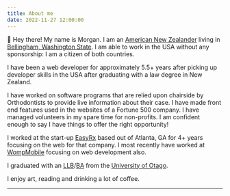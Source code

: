 ```yaml
---
title: About me
date: 2022-11-27 12:00:00
---
```


👋 Hey there! My name is Morgan. I am an [American New Zealander](https://en.wikipedia.org/wiki/American_New_Zealanders) living in [Bellingham, Washington State](https://en.wikipedia.org/wiki/Bellingham,_Washington). I am able to work in the USA without any sponsorship: I am a citizen of both countries. 

I have been a web developer for approximately 5.5+ years after picking up developer skills in the USA after graduating with a law degree in New Zealand. 

I have worked on software programs that are relied upon chairside by Orthodontists to provide live information about their case. I have made front end features used in the websites of a Fortune 500 company. I have managed volunteers in my spare time for non-profits. I am confident enough to say I have things to offer the right opportunity!

I worked at the start-up [EasyRx](https://easyrxcloud.com/) based out of Atlanta, GA for 4+ years focusing on the web for that company. I most recently have worked at [WompMobile](https://www.wompmobile.com/) focusing on web development also. 

I graduated with an [LLB](https://www.otago.ac.nz/courses/qualifications/llb.html)/[BA](https://www.otago.ac.nz/courses/subjects/clas.html) from the [University of Otago](https://www.otago.ac.nz/). 

I enjoy art, reading and drinking a lot of coffee.

---

